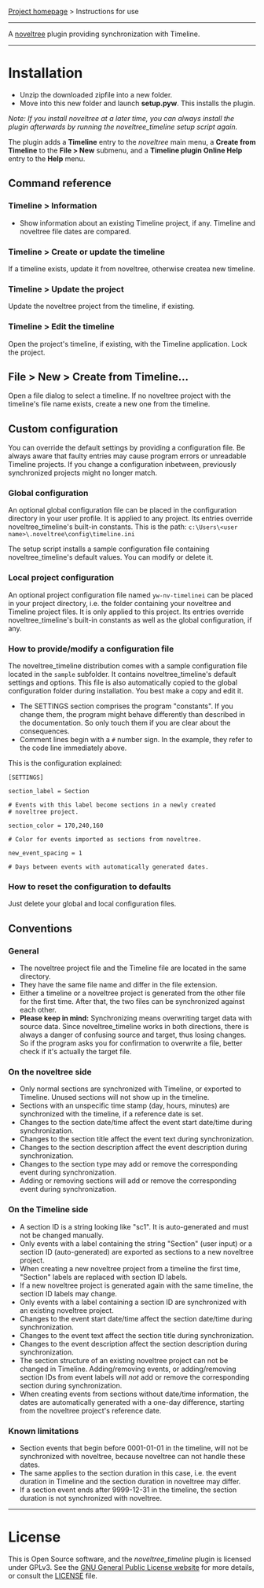[Project homepage](https://peter88213.github.io/noveltree_timeline) > Instructions for use

--- 

A [noveltree](https://peter88213.github.io/noveltree/) plugin providing synchronization with Timeline. 

---

# Installation

- Unzip the downloaded zipfile into a new folder.
- Move into this new folder and launch **setup.pyw**. This installs the plugin.

*Note: If you install noveltree at a later time, you can always install the plugin afterwards by running the noveltree_timeline setup script again.*

The plugin adds a **Timeline** entry to the *noveltree* main menu, a **Create from Timeline** to the **File > New** submenu, and a **Timeline plugin Online Help** entry to the **Help** menu. 

## Command reference

### Timeline > Information 

- Show information about an existing Timeline project, if any. Timeline and noveltree file dates are compared.

### Timeline > Create or update the timeline

If a timeline exists, update it from noveltree, otherwise  createa new timeline.

### Timeline > Update the project

Update the noveltree project from the timeline, if existing. 

### Timeline > Edit the timeline

Open the project's timeline, if existing, with the Timeline application. Lock the project.

## File > New > Create from Timeline...

Open a file dialog to select a timeline. If no noveltree project with the timeline's file name exists, create a new one from the timeline.

## Custom configuration

You can override the default settings by providing a configuration file. Be always aware that faulty entries may cause program errors or unreadable Timeline projects. If you change a configuration inbetween, previously synchronized projects might no longer match. 

### Global configuration

An optional global configuration file can be placed in the configuration directory in your user profile. It is applied to any project. Its entries override noveltree_timeline's built-in constants. This is the path:
`c:\Users\<user name>\.noveltree\config\timeline.ini`
  
The setup script installs a sample configuration file containing noveltree_timeline's default values. You can modify or delete it. 

### Local project configuration

An optional project configuration file named `yw-nv-timelinei` can be placed in your project directory, i.e. the folder containing your noveltree and Timeline project files. It is only applied to this project. Its entries override noveltree_timeline's built-in constants as well as the global configuration, if any.

### How to provide/modify a configuration file

The noveltree_timeline distribution comes with a sample configuration file located in the `sample` subfolder. It contains noveltree_timeline's default settings and options. This file is also automatically copied to the global configuration folder during installation. You best make a copy and edit it.

- The SETTINGS section comprises the program "constants". If you change them, the program might behave differently than described in the documentation. So only touch them if you are clear about the consequences.
- Comment lines begin with a `#` number sign. In the example, they refer to the code line immediately above.

This is the configuration explained: 

```
[SETTINGS]

section_label = Section

# Events with this label become sections in a newly created 
# noveltree project. 

section_color = 170,240,160

# Color for events imported as sections from noveltree.

new_event_spacing = 1

# Days between events with automatically generated dates.  

```


### How to reset the configuration to defaults

Just delete your global and local configuration files.



## Conventions

### General
- The noveltree project file and the Timeline file are located in the same directory.
- They have the same file name and differ in the file extension.
- Either a timeline or a noveltree project is generated from the other file for the first time. After that, the two files can be synchronized against each other.
- **Please keep in mind:** Synchronizing means overwriting target data with source data. Since noveltree_timeline works in both directions, there is always a danger of confusing source and target, thus losing changes. So if the program asks you for confirmation to overwrite a file, better check if it's actually the target file.


### On the noveltree side

- Only normal sections are synchronized with Timeline, or exported to Timeline. Unused sections will not show up in the timeline.
- Sections with an unspecific time stamp (day, hours, minutes) are synchronized with the timeline, if a reference date is set.
- Changes to the section date/time affect the event start date/time during synchronization.
- Changes to the section title affect the event text during synchronization.
- Changes to the section description affect the event description during synchronization.
- Changes to the section type may add or remove the corresponding event during synchronization.
- Adding or removing sections will add or remove the corresponding event during synchronization.


### On the Timeline side

- A section ID is a string looking like "sc1". It is auto-generated and must not be changed manually.
- Only events with a label containing the string "Section" (user input) or a section ID (auto-generated) are exported as sections to a new noveltree project.
- When creating a new noveltree project from a timeline the first time, "Section" labels are replaced with section ID labels.
- If a new noveltree project is generated again with the same timeline, the section ID labels may change.
- Only events with a label containing a section ID are synchronized with an existing noveltree project.
- Changes to the event start date/time affect the section date/time during synchronization.
- Changes to the event text affect the section title during synchronization.
- Changes to the event description affect the section description during synchronization.
- The section structure of an existing noveltree project can not be changed in Timeline. Adding/removing events, or adding/removing section IDs from event labels will *not* add or remove the corresponding section during synchronization. 
- When creating events from sections without date/time information, the dates are automatically generated with a one-day difference, starting from the noveltree project's reference date. 


### Known limitations

- Section events that begin before 0001-01-01 in the timeline, will not be synchronized with noveltree, because noveltree can not handle these dates.
- The same applies to the section duration in this case, i.e. the event duration in Timeline and the section duration in noveltree may differ.
- If a section event ends after 9999-12-31 in the timeline, the section duration is not synchronized with noveltree.

---

# License

This is Open Source software, and the *noveltree_timeline* plugin is licensed under GPLv3. See the
[GNU General Public License website](https://www.gnu.org/licenses/gpl-3.0.en.html) for more
details, or consult the [LICENSE](https://github.com/peter88213/noveltree_timeline/blob/main/LICENSE) file.

